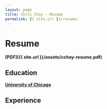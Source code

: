 ```yaml
---
layout: page
title: Chris Choy - Resume
permalink: {{ site.url }}/resume/
---
```


# Resume
**[PDF]({{ site.url }}/assets/cchoy-resume.pdf)**
## Education
**[University of Chicago](https://www.uchicago.edu/)**
## Experience
